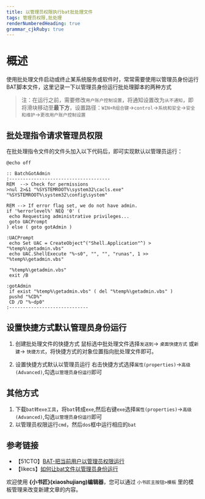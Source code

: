 ```yaml
---
title: 以管理员权限执行bat批处理文件
tags: 管理员权限,批处理
renderNumberedHeading: true
grammar_cjkRuby: true
---
```


# 概述
使用批处理文件启动或终止某系统服务或软件时，常常需要使用以管理员身份运行BAT脚本文件，这里记录一下以管理员身份运行批处理脚本的两种方式

> 注：在运行之前，需要修改`用户账户控制设置`，将通知设置改为`从不通知`，即将滑块移动至**最下方**，设置路径：`WIN+R组合键`$\rightarrow$`control`$\rightarrow$`系统和安全`$\rightarrow$`安全和维护`$\rightarrow$`更改用户账户控制设置` 
## 批处理指令请求管理员权限
在批处理指令文件的文件头加入以下代码后，即可实现默认以管理员运行：
```
@echo off  
   
:: BatchGotAdmin  
:-------------------------------------  
REM  --> Check for permissions  
>nul 2>&1 "%SYSTEMROOT%\system32\cacls.exe" "%SYSTEMROOT%\system32\config\system"  
   
REM --> If error flag set, we do not have admin.  
if '%errorlevel%' NEQ '0' (  
 echo Requesting administrative privileges...  
 goto UACPrompt  
) else ( goto gotAdmin )  
   
:UACPrompt  
 echo Set UAC = CreateObject^("Shell.Application"^) > "%temp%\getadmin.vbs"  
 echo UAC.ShellExecute "%~s0", "", "", "runas", 1 >> "%temp%\getadmin.vbs"  

 "%temp%\getadmin.vbs"  
 exit /B  
   
:gotAdmin  
 if exist "%temp%\getadmin.vbs" ( del "%temp%\getadmin.vbs" )  
 pushd "%CD%"  
 CD /D "%~dp0"  
:-----------------------------

```
## 设置快捷方式默认管理员身份运行
1. 创建批处理文件的快捷方式
鼠标选中批处理文件选择`发送到`$\rightarrow$  `桌面快捷方式` 或`新建`$\rightarrow$ `快捷方式`，将快捷方式的对象位置指向批处理文件即可。

2. 设置快捷方式默认以管理员运行
右击快捷方式选择`属性(properties)`$\rightarrow$`高级(Advanced)`,勾选`以管理员身份运行`即可

## 其他方式
1. 下载`bat转exe工具`，将`bat`转成`exe`,然后右键`exe`选择`属性(properties)`$\rightarrow$`高级(Advanced)`,勾选`以管理员身份运行`即可
2. 以管理员权限运行`cmd`，然后`dos`框中运行相应的`bat`

## 参考链接
- 【51CTO】[BAT-把当前用户以管理员权限运行](https://blog.51cto.com/u_15060549/4669505)
- 【likecs】[如何让bat文件以管理员身份运行](https://www.likecs.com/show-482040.html)


欢迎使用 **{小书匠}(xiaoshujiang)编辑器**，您可以通过 `小书匠主按钮>模板` 里的模板管理来改变新建文章的内容。